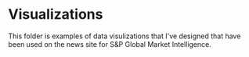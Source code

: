 # Visualizations

This folder is examples of data visulizations that I've designed that have been used on the news site for S&P Global Market Intelligence.
